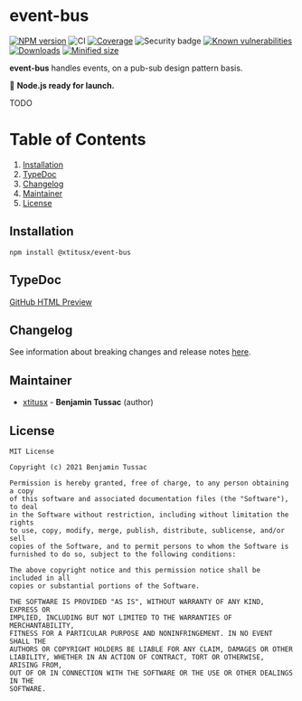 [npm-url]: https://www.npmjs.com/package/@xtitusx/event-bus
[npm-image]: https://img.shields.io/npm/v/@xtitusx/event-bus
[ci-image]: https://img.shields.io/travis/com/xtitusx/event-bus
[codecov-url]: https://codecov.io/gh/xtitusx/event-bus
[codecov-image]: https://codecov.io/gh/xtitusx/event-bus/branch/master/graph/badge.svg?token=6WEWL2D8DB
[snyk-security-image]: https://snyk-widget.herokuapp.com/badge/npm/%40xtitusx%2Fevent-bus/badge.svg
[snyk-url]: https://snyk.io/test/github/xtitusx/event-bus/badge.svg
[snyk-image]: https://snyk.io/test/github/xtitusx/event-bus
[downloads-image]: https://img.shields.io/npm/dm/@xtitusx/event-bus
[min-size-image]: https://img.shields.io/bundlephobia/min/@xtitusx/event-bus

# event-bus

[![NPM version][npm-image]][npm-url]
![CI][ci-image]
[![Coverage][codecov-image]][codecov-url]
![Security badge][snyk-security-image]
[![Known vulnerabilities][snyk-url]][snyk-image]
[![Downloads][downloads-image]][npm-url]
[![Minified size][min-size-image]][npm-url]

**event-bus** handles events, on a pub-sub design pattern basis.

:rocket: **Node.js ready for launch.**

TODO

# Table of Contents

1. [Installation](#installation)
2. [TypeDoc](#typedoc)
3. [Changelog](#changelog)
4. [Maintainer](#maintainer)
5. [License](#license)

## Installation

```
npm install @xtitusx/event-bus
```

## TypeDoc

[GitHub HTML Preview](https://htmlpreview.github.io/?https://raw.githubusercontent.com/xtitusx/event-bus/master/docs/index.html)

## Changelog

See information about breaking changes and release notes [here](CHANGELOG.md).

## Maintainer

-   [xtitusx](https://github.com/xtitusx) - **Benjamin Tussac** (author)

## License

```
MIT License

Copyright (c) 2021 Benjamin Tussac

Permission is hereby granted, free of charge, to any person obtaining a copy
of this software and associated documentation files (the "Software"), to deal
in the Software without restriction, including without limitation the rights
to use, copy, modify, merge, publish, distribute, sublicense, and/or sell
copies of the Software, and to permit persons to whom the Software is
furnished to do so, subject to the following conditions:

The above copyright notice and this permission notice shall be included in all
copies or substantial portions of the Software.

THE SOFTWARE IS PROVIDED "AS IS", WITHOUT WARRANTY OF ANY KIND, EXPRESS OR
IMPLIED, INCLUDING BUT NOT LIMITED TO THE WARRANTIES OF MERCHANTABILITY,
FITNESS FOR A PARTICULAR PURPOSE AND NONINFRINGEMENT. IN NO EVENT SHALL THE
AUTHORS OR COPYRIGHT HOLDERS BE LIABLE FOR ANY CLAIM, DAMAGES OR OTHER
LIABILITY, WHETHER IN AN ACTION OF CONTRACT, TORT OR OTHERWISE, ARISING FROM,
OUT OF OR IN CONNECTION WITH THE SOFTWARE OR THE USE OR OTHER DEALINGS IN THE
SOFTWARE.
```
